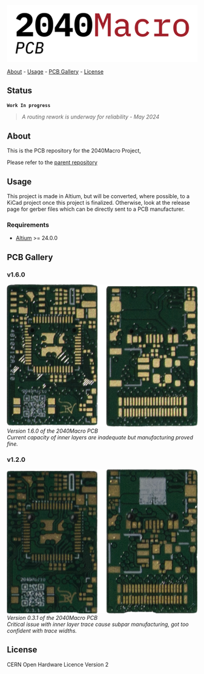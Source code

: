 <!-- PROJECT: 2040Macro -->
<!-- TITLE: 2040Macro-PCB -->
<!-- FONT: IBM Plex -->
<!-- KEYWORDS: Raspberry Pi Pico, Embedded, PCB, Hardware -->
<!-- TECHNOLOGY: Altium, RP2040 -->
<!-- STATUS: Work In Progress -->

![2040Macro-PCB-Logo](<images/2040Macro PCB.png>)

[About](#about) - [Usage](#usage) - [PCB Gallery](#pcb-gallery) - [License](#license)

## Status

**`Work In progress`**
> *A routing rework is underway for reliability - May 2024*

## About
<!-- DESCRIPTION START -->
This is the PCB repository for the 2040Macro Project, 


Please refer to the [parent repository](https://github.com/LeHuman/2040Macro)
<!-- DESCRIPTION END -->

## Usage

This project is made in Altium, but will be converted, where possible, to a KiCad project once this project is finalized. Otherwise, look at the release page for gerber files which can be directly sent to a PCB manufacturer.

### Requirements

- [Altium](https://www.altium.com/) >= 24.0.0

## PCB Gallery

### v1.6.0

![2040Macro-v0.4.1](Images/PCB/2040Macro-v0.4.1.png) \
*Version 1.6.0 of the 2040Macro PCB* \
*Current capacity of inner layers are inadequate but manufacturing proved fine.*

### v1.2.0

![2040Macro-v0.3.1](Images/PCB/2040Macro-v0.3.1.png) \
*Version 0.3.1 of the 2040Macro PCB* \
*Critical issue with inner layer trace cause subpar manufacturing, got too confident with trace widths.*

## License

CERN Open Hardware Licence Version 2
